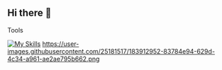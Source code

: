 ## Hi there 👋


Tools

[![My Skills](https://skillicons.dev/icons?i=js,html,css,mysql,react,vscode,postman)](https://skillicons.dev) https://user-images.githubusercontent.com/25181517/183912952-83784e94-629d-4c34-a961-ae2ae795b662.png


